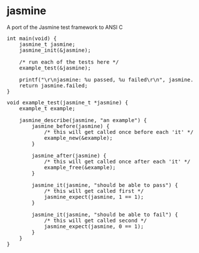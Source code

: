 jasmine
=======

A port of the Jasmine test framework to ANSI C

<pre>
int main(void) {
	jasmine_t jasmine;
	jasmine_init(&jasmine);
  
  	/* run each of the tests here */
	example_test(&jasmine);

	printf("\r\njasmine: %u passed, %u failed\r\n", jasmine.passed, jasmine.failed);
	return jasmine.failed;
}
</pre>

<pre>
void example_test(jasmine_t *jasmine) {
	example_t example;

	jasmine_describe(jasmine, "an example") {
		jasmine_before(jasmine) {
			/* this will get called once before each 'it' */
			example_new(&example);
		}

		jasmine_after(jasmine) {
			/* this will get called once after each 'it' */
			example_free(&example);
		}

		jasmine_it(jasmine, "should be able to pass") {
			/* this will get called first */
			jasmine_expect(jasmine, 1 == 1);
		}

		jasmine_it(jasmine, "should be able to fail") {
			/* this will get called second */
			jasmine_expect(jasmine, 0 == 1);
		}
	}
}
</pre>
